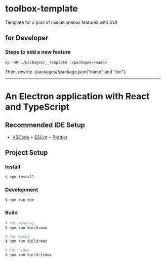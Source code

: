 # toolbox-template

Template for a pool of miscellaneous features with GUI

## for Developer

### Steps to add a new feature
```shell
cp -vR ./packages/__template ./packages/<name>
```

Then, rewrite ./packages/<name>/package.json("name" and "bin").

----

# An Electron application with React and TypeScript

## Recommended IDE Setup

- [VSCode](https://code.visualstudio.com/) + [ESLint](https://marketplace.visualstudio.com/items?itemName=dbaeumer.vscode-eslint) + [Prettier](https://marketplace.visualstudio.com/items?itemName=esbenp.prettier-vscode)

## Project Setup

### Install

```bash
$ npm install
```

### Development

```bash
$ npm run dev
```

### Build

```bash
# For windows
$ npm run build:win

# For macOS
$ npm run build:mac

# For Linux
$ npm run build:linux
```
